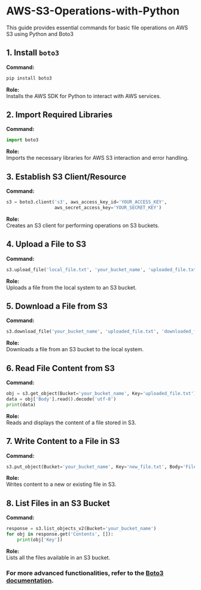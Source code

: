 # AWS-S3-Operations-with-Python
This guide provides essential commands for basic file operations on AWS S3 using Python and Boto3

## 1. Install `boto3`

**Command:**
```bash
pip install boto3
```
**Role:**  
Installs the AWS SDK for Python to interact with AWS services.

## 2. Import Required Libraries

**Command:**
```python
import boto3
```
**Role:**  
Imports the necessary libraries for AWS S3 interaction and error handling.

## 3. Establish S3 Client/Resource

**Command:**
```python
s3 = boto3.client('s3', aws_access_key_id='YOUR_ACCESS_KEY',
                  aws_secret_access_key='YOUR_SECRET_KEY')
```
**Role:**  
Creates an S3 client for performing operations on S3 buckets.

## 4. Upload a File to S3

**Command:**
```python
s3.upload_file('local_file.txt', 'your_bucket_name', 'uploaded_file.txt')
```
**Role:**  
Uploads a file from the local system to an S3 bucket.

## 5. Download a File from S3

**Command:**
```python
s3.download_file('your_bucket_name', 'uploaded_file.txt', 'downloaded_file.txt')
```
**Role:**  
Downloads a file from an S3 bucket to the local system.

## 6. Read File Content from S3

**Command:**
```python
obj = s3.get_object(Bucket='your_bucket_name', Key='uploaded_file.txt')
data = obj['Body'].read().decode('utf-8')
print(data)
```
**Role:**  
Reads and displays the content of a file stored in S3.

## 7. Write Content to a File in S3

**Command:**
```python
s3.put_object(Bucket='your_bucket_name', Key='new_file.txt', Body='File content here')
```
**Role:**  
Writes content to a new or existing file in S3.

## 8. List Files in an S3 Bucket

**Command:**
```python
response = s3.list_objects_v2(Bucket='your_bucket_name')
for obj in response.get('Contents', []):
    print(obj['Key'])
```
**Role:**  
Lists all the files available in an S3 bucket.

### For more advanced functionalities, refer to the [Boto3 documentation](https://boto3.amazonaws.com/v1/documentation/api/latest/index.html).
